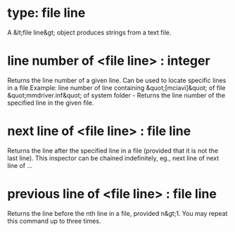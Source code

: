 # type: file line

A &amp;lt;file line&amp;gt; object produces strings from a text file.

# line number of &lt;file line&gt; : integer

Returns the line number of a given line. Can be used to locate specific lines in a file.Example:  line number of line containing &amp;quot;[mciavi]&amp;quot; of file &amp;quot;mmdriver.inf&amp;quot; of system folder - Returns the line number of the specified line in the given file.

# next line of &lt;file line&gt; : file line

Returns the line after the specified line in a file (provided that it is not the last line). This inspector can be chained indefinitely, eg., next line of next line of ...

# previous line of &lt;file line&gt; : file line

Returns the line before the nth line in a file, provided n&amp;gt;1. You may repeat this command up to three times.
